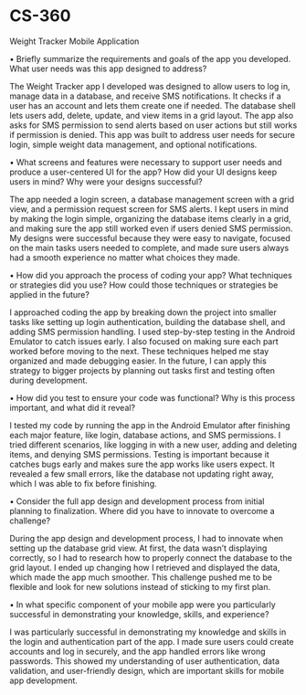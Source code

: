 # CS-360
Weight Tracker Mobile Application

•	Briefly summarize the requirements and goals of the app you developed. What user needs was this app designed to address?

The Weight Tracker app I developed was designed to allow users to log in, manage data in a database, and receive SMS notifications. It checks if a user has an account and lets them create one if needed. The database shell lets users add, delete, update, and view items in a grid layout. The app also asks for SMS permission to send alerts based on user actions but still works if permission is denied. This app was built to address user needs for secure login, simple weight data management, and optional notifications.

•	What screens and features were necessary to support user needs and produce a user-centered UI for the app? How did your UI designs keep users in mind? Why were your designs successful?

The app needed a login screen, a database management screen with a grid view, and a permission request screen for SMS alerts. I kept users in mind by making the login simple, organizing the database items clearly in a grid, and making sure the app still worked even if users denied SMS permission. My designs were successful because they were easy to navigate, focused on the main tasks users needed to complete, and made sure users always had a smooth experience no matter what choices they made.

•	How did you approach the process of coding your app? What techniques or strategies did you use? How could those techniques or strategies be applied in the future?

I approached coding the app by breaking down the project into smaller tasks like setting up login authentication, building the database shell, and adding SMS permission handling. I used step-by-step testing in the Android Emulator to catch issues early. I also focused on making sure each part worked before moving to the next. These techniques helped me stay organized and made debugging easier. In the future, I can apply this strategy to bigger projects by planning out tasks first and testing often during development.

•	How did you test to ensure your code was functional? Why is this process important, and what did it reveal?

I tested my code by running the app in the Android Emulator after finishing each major feature, like login, database actions, and SMS permissions. I tried different scenarios, like logging in with a new user, adding and deleting items, and denying SMS permissions. Testing is important because it catches bugs early and makes sure the app works like users expect. It revealed a few small errors, like the database not updating right away, which I was able to fix before finishing.

•	Consider the full app design and development process from initial planning to finalization. Where did you have to innovate to overcome a challenge?

During the app design and development process, I had to innovate when setting up the database grid view. At first, the data wasn’t displaying correctly, so I had to research how to properly connect the database to the grid layout. I ended up changing how I retrieved and displayed the data, which made the app much smoother. This challenge pushed me to be flexible and look for new solutions instead of sticking to my first plan.

•	In what specific component of your mobile app were you particularly successful in demonstrating your knowledge, skills, and experience?

I was particularly successful in demonstrating my knowledge and skills in the login and authentication part of the app. I made sure users could create accounts and log in securely, and the app handled errors like wrong passwords. This showed my understanding of user authentication, data validation, and user-friendly design, which are important skills for mobile app development.

